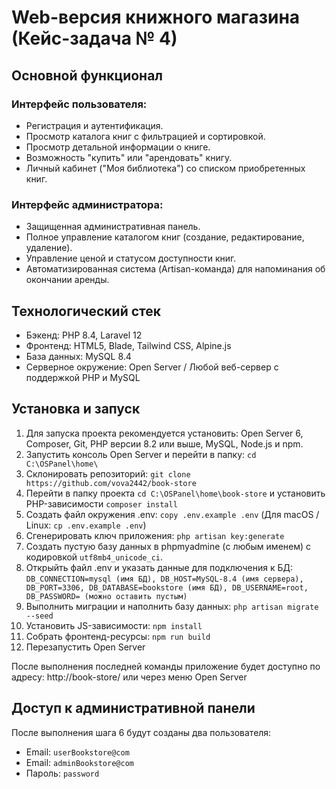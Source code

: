 # Web-версия книжного магазина (Кейс-задача № 4)

## Основной функционал

### Интерфейс пользователя:
- Регистрация и аутентификация.
- Просмотр каталога книг с фильтрацией и сортировкой.
- Просмотр детальной информации о книге.
- Возможность "купить" или "арендовать" книгу.
- Личный кабинет ("Моя библиотека") со списком приобретенных книг.
### Интерфейс администратора:
- Защищенная административная панель.
- Полное управление каталогом книг (создание, редактирование, удаление).
- Управление ценой и статусом доступности книг.
- Автоматизированная система (Artisan-команда) для напоминания об окончании аренды.

## Технологический стек

- Бэкенд: PHP 8.4, Laravel 12
- Фронтенд: HTML5, Blade, Tailwind CSS, Alpine.js
- База данных: MySQL 8.4
- Серверное окружение: Open Server / Любой веб-сервер с поддержкой PHP и MySQL

## Установка и запуск

1. Для запуска проекта рекомендуется установить: Open Server 6,  Composer, Git, PHP версии 8.2 или выше, MySQL, Node.js и npm.
2. Запустить консоль Open Server и перейти в папку: `cd C:\OSPanel\home\`
3. Склонировать репозиторий: `git clone https://github.com/vova2442/book-store`
4. Перейти в папку проекта `cd C:\OSPanel\home\book-store` и  установить PHP-зависимости `composer install`
5. Создать файл окружения .env: `copy .env.example .env` (Для macOS / Linux: `cp .env.example .env`)
6. Сгенерировать ключ приложения: `php artisan key:generate`
7. Создать пустую базу данных в phpmyadmine (с любым именем) с кодировкой `utf8mb4_unicode_ci`.
8. Открыйть файл .env и указать данные для подключения к БД: `DB_CONNECTION=mysql (имя БД), DB_HOST=MySQL-8.4 (имя сервера), DB_PORT=3306, DB_DATABASE=bookstore (имя БД), DB_USERNAME=root, DB_PASSWORD= (можно оставить пустым)`
9. Выполнить миграции и наполнить базу данных: `php artisan migrate --seed`
10. Установить JS-зависимости: `npm install`
11. Собрать фронтенд-ресурсы: `npm run build`
12. Перезапустить Open Server

После выполнения последней команды приложение будет доступно по адресу: http://book-store/ или через меню Open Server

## Доступ к административной панели

После выполнения шага 6 будут созданы два пользователя:
- Email: `userBookstore@com`
- Email: `adminBookstore@com`
- Пароль: `password`


